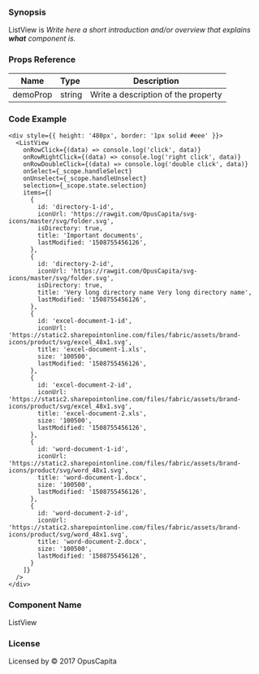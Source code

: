 ### Synopsis

ListView is 
*Write here a short introduction and/or overview that explains **what** component is.*

### Props Reference

| Name                           | Type                    | Description                                                 |
| ------------------------------ | :---------------------- | ----------------------------------------------------------- |
| demoProp                       | string                  | Write a description of the property                         |

### Code Example

```
<div style={{ height: '480px', border: '1px solid #eee' }}>
  <ListView
    onRowClick={(data) => console.log('click', data)}
    onRowRightClick={(data) => console.log('right click', data)}
    onRowDoubleClick={(data) => console.log('double click', data)}
    onSelect={_scope.handleSelect}
    onUnselect={_scope.handleUnselect}
    selection={_scope.state.selection}
    items={[
      { 
        id: 'directory-1-id',
        iconUrl: 'https://rawgit.com/OpusCapita/svg-icons/master/svg/folder.svg',
        isDirectory: true,
        title: 'Important documents',
        lastModified: '1508755456126',
      },
      { 
        id: 'directory-2-id',
        iconUrl: 'https://rawgit.com/OpusCapita/svg-icons/master/svg/folder.svg',
        isDirectory: true,  
        title: 'Very long directory name Very long directory name',
        lastModified: '1508755456126',
      },
      { 
        id: 'excel-document-1-id',
        iconUrl: 'https://static2.sharepointonline.com/files/fabric/assets/brand-icons/product/svg/excel_48x1.svg',
        title: 'excel-document-1.xls',
        size: '100500',
        lastModified: '1508755456126',
      },
      { 
        id: 'excel-document-2-id',
        iconUrl: 'https://static2.sharepointonline.com/files/fabric/assets/brand-icons/product/svg/excel_48x1.svg',
        title: 'excel-document-2.xls',
        size: '100500',
        lastModified: '1508755456126',
      },
      { 
        id: 'word-document-1-id',
        iconUrl: 'https://static2.sharepointonline.com/files/fabric/assets/brand-icons/product/svg/word_48x1.svg',
        title: 'word-document-1.docx',
        size: '100500',
        lastModified: '1508755456126',
      },
      { 
        id: 'word-document-2-id',
        iconUrl: 'https://static2.sharepointonline.com/files/fabric/assets/brand-icons/product/svg/word_48x1.svg',
        title: 'word-document-2.docx',
        size: '100500',
        lastModified: '1508755456126',
      }
    ]}
  />
</div>
```

### Component Name

ListView

### License

Licensed by © 2017 OpusCapita

